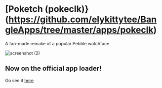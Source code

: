 # [Poketch (pokeclk)}(https://github.com/elykittytee/BangleApps/tree/master/apps/pokeclk)
A fan-made remake of a popular Pebble watchface

![screenshot (2)](https://user-images.githubusercontent.com/44651387/157491789-1b608c11-8af2-4519-a90f-41b8a58a9a14.png)

## Now on the official app loader!
Go see it [here](https://banglejs.com/apps/)
